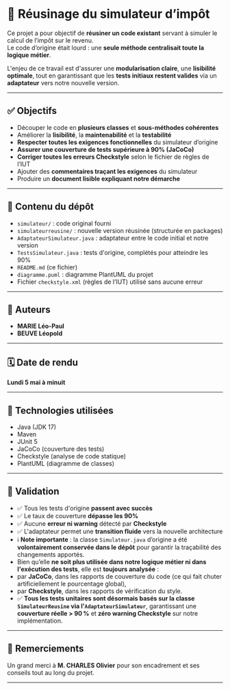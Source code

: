 # 💼 Réusinage du simulateur d’impôt

Ce projet a pour objectif de **réusiner un code existant** servant à simuler le calcul de l’impôt sur le revenu.  
Le code d’origine était lourd : une **seule méthode centralisait toute la logique métier**.

L'enjeu de ce travail est d'assurer une **modularisation claire**, une **lisibilité optimale**, tout en garantissant que les **tests initiaux restent valides** via un **adaptateur** vers notre nouvelle version.

---

## ✅ Objectifs

- Découper le code en **plusieurs classes** et **sous-méthodes cohérentes**
- Améliorer la **lisibilité**, la **maintenabilité** et la **testabilité**
- **Respecter toutes les exigences fonctionnelles** du simulateur d’origine
- **Assurer une couverture de tests supérieure à 90% (JaCoCo)**
- **Corriger toutes les erreurs Checkstyle** selon le fichier de règles de l’IUT
- Ajouter des **commentaires traçant les exigences** du simulateur
- Produire un **document lisible expliquant notre démarche**

---

## 📂 Contenu du dépôt

- `simulateur/` : code original fourni  
- `simulateurreusine/` : nouvelle version réusinée (structurée en packages)  
- `AdaptateurSimulateur.java` : adaptateur entre le code initial et notre version  
- `TestsSimulateur.java` : tests d'origine, complétés pour atteindre les 90%  
- `README.md` (ce fichier)  
- `diagramme.puml` : diagramme PlantUML du projet  
- Fichier `checkstyle.xml` (règles de l’IUT) utilisé sans aucune erreur

---

## 👥 Auteurs

- **MARIE Léo-Paul**  
- **BEUVE Léopold**

---

## 🗓️ Date de rendu

**Lundi 5 mai à minuit**

---

## 🔧 Technologies utilisées

- Java (JDK 17)  
- Maven  
- JUnit 5  
- JaCoCo (couverture des tests)  
- Checkstyle (analyse de code statique)  
- PlantUML (diagramme de classes)

---

## 🧪 Validation

- ✅ Tous les tests d'origine **passent avec succès**
- ✅ Le taux de couverture **dépasse les 90%**
- ✅ Aucune **erreur ni warning** détecté par **Checkstyle**
- ✅ L'adaptateur permet une **transition fluide** vers la nouvelle architecture
- ℹ️ **Note importante** : la classe `Simulateur.java` d’origine a été **volontairement conservée dans le dépôt** pour garantir la traçabilité des changements apportés.  
- Bien qu’elle **ne soit plus utilisée dans notre logique métier ni dans l'exécution des tests**, elle est **toujours analysée** :
 - par **JaCoCo**, dans les rapports de couverture du code (ce qui fait chuter artificiellement le pourcentage global),
 - par **Checkstyle**, dans les rapports de vérification du style.
- ✅ **Tous les tests unitaires sont désormais basés sur la classe `SimulateurReusine` via l'`AdaptateurSimulateur`**, garantissant une **couverture réelle > 90 %** et **zéro warning Checkstyle** sur notre implémentation.


---

## 🙏 Remerciements

Un grand merci à **M. CHARLES Olivier** pour son encadrement et ses conseils tout au long du projet.

---

